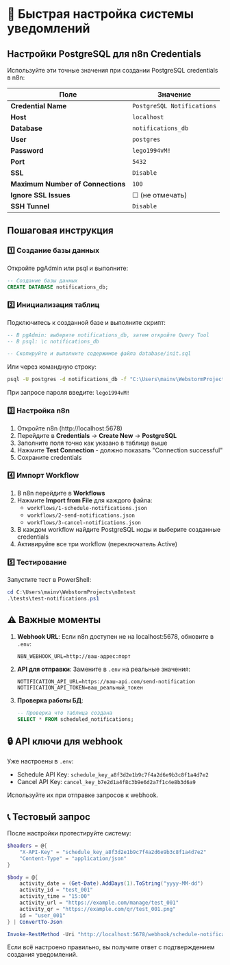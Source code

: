 # 🚀 Быстрая настройка системы уведомлений

## Настройки PostgreSQL для n8n Credentials

Используйте эти точные значения при создании PostgreSQL credentials в n8n:

| Поле | Значение |
|------|----------|
| **Credential Name** | `PostgreSQL Notifications` |
| **Host** | `localhost` |
| **Database** | `notifications_db` |
| **User** | `postgres` |
| **Password** | `lego1994vM!` |
| **Port** | `5432` |
| **SSL** | `Disable` |
| **Maximum Number of Connections** | `100` |
| **Ignore SSL Issues** | ☐ (не отмечать) |
| **SSH Tunnel** | `Disable` |

## Пошаговая инструкция

### 1️⃣ Создание базы данных

Откройте pgAdmin или psql и выполните:

```sql
-- Создание базы данных
CREATE DATABASE notifications_db;
```

### 2️⃣ Инициализация таблиц

Подключитесь к созданной базе и выполните скрипт:

```sql
-- В pgAdmin: выберите notifications_db, затем откройте Query Tool
-- В psql: \c notifications_db

-- Скопируйте и выполните содержимое файла database/init.sql
```

Или через командную строку:
```bash
psql -U postgres -d notifications_db -f "C:\Users\mainv\WebstormProjects\n8ntest\database\init.sql"
```
При запросе пароля введите: `lego1994vM!`

### 3️⃣ Настройка n8n

1. Откройте n8n (http://localhost:5678)
2. Перейдите в **Credentials** → **Create New** → **PostgreSQL**
3. Заполните поля точно как указано в таблице выше
4. Нажмите **Test Connection** - должно показать "Connection successful"
5. Сохраните credentials

### 4️⃣ Импорт Workflow

1. В n8n перейдите в **Workflows**
2. Нажмите **Import from File** для каждого файла:
   - `workflows/1-schedule-notifications.json`
   - `workflows/2-send-notifications.json`
   - `workflows/3-cancel-notifications.json`
3. В каждом workflow найдите PostgreSQL ноды и выберите созданные credentials
4. Активируйте все три workflow (переключатель Active)

### 5️⃣ Тестирование

Запустите тест в PowerShell:

```powershell
cd C:\Users\mainv\WebstormProjects\n8ntest
.\tests\test-notifications.ps1
```

## ⚠️ Важные моменты

1. **Webhook URL**: Если n8n доступен не на localhost:5678, обновите в `.env`:
   ```
   N8N_WEBHOOK_URL=http://ваш-адрес:порт
   ```

2. **API для отправки**: Замените в `.env` на реальные значения:
   ```
   NOTIFICATION_API_URL=https://ваш-api.com/send-notification
   NOTIFICATION_API_TOKEN=ваш_реальный_токен
   ```

3. **Проверка работы БД**:
   ```sql
   -- Проверка что таблица создана
   SELECT * FROM scheduled_notifications;
   ```

## 🔒 API ключи для webhook

Уже настроены в `.env`:
- Schedule API Key: `schedule_key_a8f3d2e1b9c7f4a2d6e9b3c8f1a4d7e2`
- Cancel API Key: `cancel_key_b7e2d1a4f8c3b9e6d2a7f1c4e8b3d6a9`

Используйте их при отправке запросов к webhook.

## 📞 Тестовый запрос

После настройки протестируйте систему:

```powershell
$headers = @{
    "X-API-Key" = "schedule_key_a8f3d2e1b9c7f4a2d6e9b3c8f1a4d7e2"
    "Content-Type" = "application/json"
}

$body = @{
    activity_date = (Get-Date).AddDays(1).ToString("yyyy-MM-dd")
    activity_id = "test_001"
    activity_time = "15:00"
    activity_url = "https://example.com/manage/test_001"
    activity_qr = "https://example.com/qr/test_001.png"
    id = "user_001"
} | ConvertTo-Json

Invoke-RestMethod -Uri "http://localhost:5678/webhook/schedule-notification" -Method POST -Headers $headers -Body $body
```

Если всё настроено правильно, вы получите ответ с подтверждением создания уведомлений.